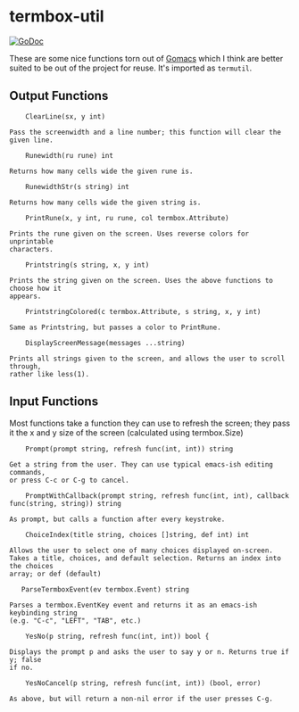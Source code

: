 # termbox-util

[![GoDoc](https://godoc.org/github.com/japanoise/termbox-util?status.svg)](https://godoc.org/github.com/japanoise/termbox-util)

These are some nice functions torn out of [Gomacs](https://github.com/japanoise/gomacs)
which I think are better suited to be out of the project for reuse. It's imported
as `termutil`.

## Output Functions

~~~
    ClearLine(sx, y int)

Pass the screenwidth and a line number; this function will clear the given line.

    Runewidth(ru rune) int

Returns how many cells wide the given rune is.

    RunewidthStr(s string) int

Returns how many cells wide the given string is.

    PrintRune(x, y int, ru rune, col termbox.Attribute)

Prints the rune given on the screen. Uses reverse colors for unprintable
characters.

    Printstring(s string, x, y int)

Prints the string given on the screen. Uses the above functions to choose how it
appears.

    PrintstringColored(c termbox.Attribute, s string, x, y int)

Same as Printstring, but passes a color to PrintRune.

    DisplayScreenMessage(messages ...string)

Prints all strings given to the screen, and allows the user to scroll through,
rather like less(1).
~~~

## Input Functions

Most functions take a function they can use to refresh the screen; they pass it
the x and y size of the screen (calculated using termbox.Size)

~~~
    Prompt(prompt string, refresh func(int, int)) string

Get a string from the user. They can use typical emacs-ish editing commands,
or press C-c or C-g to cancel.

    PromptWithCallback(prompt string, refresh func(int, int), callback func(string, string)) string

As prompt, but calls a function after every keystroke.

    ChoiceIndex(title string, choices []string, def int) int

Allows the user to select one of many choices displayed on-screen.
Takes a title, choices, and default selection. Returns an index into the choices
array; or def (default)

   ParseTermboxEvent(ev termbox.Event) string

Parses a termbox.EventKey event and returns it as an emacs-ish keybinding string
(e.g. "C-c", "LEFT", "TAB", etc.)

    YesNo(p string, refresh func(int, int)) bool {

Displays the prompt p and asks the user to say y or n. Returns true if y; false
if no.

    YesNoCancel(p string, refresh func(int, int)) (bool, error)

As above, but will return a non-nil error if the user presses C-g.
~~~
